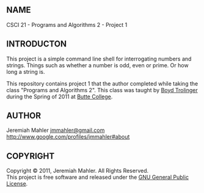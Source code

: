 
NAME
----

CSCI 21 - Programs and Algorithms 2 - Project 1

INTRODUCTON
-----------

This project is a simple command line shell for interrogating
numbers and strings.
Things such as whether a number is odd, even or prime.
Or how long a string is.

This repository contains project 1 that the author
completed while taking the class "Programs and Algorithms 2".
This class was taught by [Boyd Trolinger][boyd] during the Spring of
2011 at [Butte College][butte].

 [butte]: http://www.butte.edu
 [boyd]: http://www.foobt.net

AUTHOR
------

Jeremiah Mahler <jmmahler@gmail.com><br>
<http://www.google.com/profiles/jmmahler#about>

COPYRIGHT
---------

Copyright &copy; 2011, Jeremiah Mahler.  All Rights Reserved.<br>
This project is free software and released under
the [GNU General Public License][gpl].

 [gpl]: http://www.gnu.org/licenses/gpl.html

